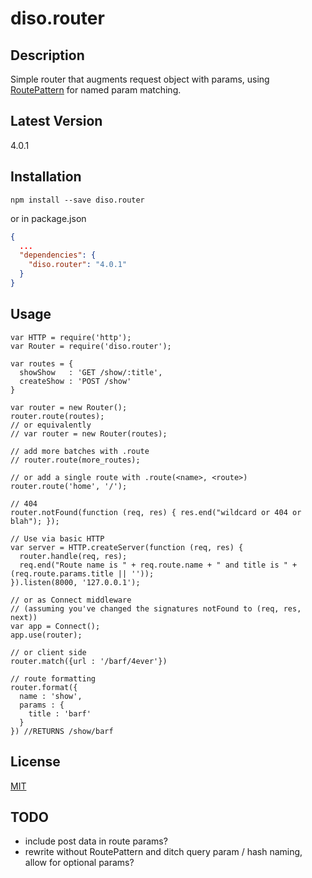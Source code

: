 diso.router
===========

Description
-----------
Simple router that augments request object with params, using [RoutePattern](https://github.com/bjoerge/route-pattern/) for named param matching. 

Latest Version
--------------
4.0.1

Installation
------------
```
npm install --save diso.router
```

or in package.json

```json
{
  ...
  "dependencies": {
    "diso.router": "4.0.1"
  }
}
```

Usage
-----
```
var HTTP = require('http');
var Router = require('diso.router');

var routes = {
  showShow   : 'GET /show/:title',
  createShow : 'POST /show'
}

var router = new Router();
router.route(routes);
// or equivalently 
// var router = new Router(routes);

// add more batches with .route
// router.route(more_routes);

// or add a single route with .route(<name>, <route>)
router.route('home', '/');

// 404
router.notFound(function (req, res) { res.end("wildcard or 404 or blah"); });

// Use via basic HTTP
var server = HTTP.createServer(function (req, res) {
  router.handle(req, res);
  req.end("Route name is " + req.route.name + " and title is " + (req.route.params.title || ''));
}).listen(8000, '127.0.0.1');

// or as Connect middleware
// (assuming you've changed the signatures notFound to (req, res, next))
var app = Connect();
app.use(router);

// or client side
router.match({url : '/barf/4ever'})

// route formatting
router.format({
  name : 'show',
  params : {
    title : 'barf'
  }
}) //RETURNS /show/barf
```

License
-------
[MIT](https://raw.github.com/stephenhandley/diso.router/master/LICENSE.txt)

TODO
----
- include post data in route params? 
- rewrite without RoutePattern and ditch query param / hash naming, allow for optional params? 